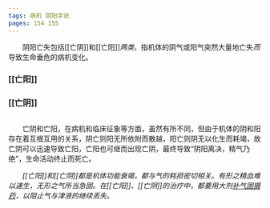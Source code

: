 ```yaml
---
tags: 病机 阴阳学说
pages: 154 155
---
```

&emsp;&emsp;阴阳亡失包括[[亡阴]]和[[亡阳]]<dfn>两类</dfn>，指机体的阴气或阳气突然大量地亡失<dfn>而</dfn>导致生命垂危的病机变化。

### [[亡阳]]
### [[亡阴]]
##
&emsp;&emsp;亡阴和亡阳，在病机和临床征象等方面，虽然有所不同，但由于机体的阴和阳存在着互根互用的关系，阴亡则阳无所依附而散越，阳亡则阴无以化生而耗竭，故亡阴可以迅速导致亡阳，亡阳也可继而出现亡阴，最终导致“阴阳离决，精气乃绝”，生命活动终止而死亡。

&emsp;&emsp;<dfn>[[亡阳]]和[[亡阴]]都是机体功能衰竭，都与气的耗损密切相关。有形之精血难以速生，无形之气所当急固。在[[亡阳]]、[[亡阴]]的治疗中，都要用大剂<ins>补气固摄药</ins>，以阻止气与津液的继续丢失。</dfn>